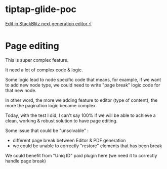# tiptap-glide-poc

[Edit in StackBlitz next generation editor ⚡️](https://stackblitz.com/~/github.com/romgere/tiptap-glide-poc)

# Page editing

This is super complex feature.

It need a lot of complex code & logic.

Some logic lead to node specific code that means, for example, if we want to add new node type, we could need to write "page break" logic code for that new node.

In other word, the more we adding feature to editor (type of content), the more the pagination logic became complex.

Today, with the test I did, I can't say 100% if we will be able to achieve a clean, working & robust solution to have page editing.

Some issue that could be "unsolvable" :

- different page break between Editor & PDF generation
- we could be unable to correctly "restore" elements that has been break

We could benefit from "Uniq ID" paid plugin here (we need it to correctly handle page break)
